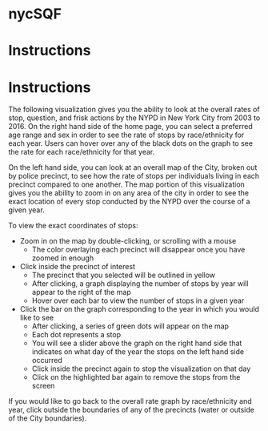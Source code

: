# nycSQF

# Instructions

# Instructions
The following visualization gives you the ability to look at the overall rates of stop, question, and frisk actions by the NYPD in New York City from 2003 to 2016.  On the right hand side of the home page, you can select a preferred age range and sex in order to see the rate of stops by race/ethnicity for each year.  Users can hover over any of the black dots on the graph to see the rate for each race/ethnicity for that year.

On the left hand side, you can look at an overall map of the City, broken out by police precinct, to see how the rate of stops per individuals living in each precinct compared to one another.  The map portion of this visualization gives you the ability to zoom in on any area of the city in order to see the exact location of every stop conducted by the NYPD over the course of a given year.

To view the exact coordinates of stops:
  -	Zoom in on the map by double-clicking, or scrolling with a mouse
    -	The color overlaying each precinct will disappear once you have zoomed in enough
  -	Click inside the precinct of interest 
    -	The precinct that you selected will be outlined in yellow
    -	After clicking, a graph displaying the number of stops by year will appear to the right of the map
    -	Hover over each bar to view the number of stops in a given year
  -	Click the bar on the graph corresponding to the year in which you would like to see
    -	After clicking, a series of green dots will appear on the map
    -	Each dot represents a stop
    -	You will see a slider above the graph on the right hand side that indicates on what day of the year the stops on the left hand side       occurred
    -	Click inside the precinct again to stop the visualization on that day
    -	Click on the highlighted bar again to remove the stops from the screen

If you would like to go back to the overall rate graph by race/ethnicity and year, click outside the boundaries of any of the precincts (water or outside of the City boundaries). 

